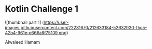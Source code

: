 # Kotlin Challenge 1
![thumbnail part 1]
(https://user-images.githubusercontent.com/22231670/212633184-52632920-f5c5-42b4-961e-c666a6f75109.png)

Alwaleed Hamam
